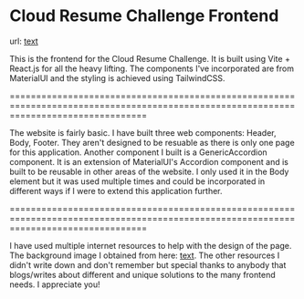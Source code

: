 # Cloud Resume Challenge Frontend

url: [text](https://cloudresumechallenge.dev/)

This is the frontend for the Cloud Resume Challenge. It is built using Vite + React.js for all the heavy lifting. The components I've incorporated are from MaterialUI and the styling is achieved using TailwindCSS.

======================================================================================================================================

The website is fairly basic. I have built three web components: Header, Body, Footer. They aren't designed to be resuable as there is only one page for this application. Another component I built is a GenericAccordion component. It is an extension of MaterialUI's Accordion component and is built to be reusable in other areas of the website. I only used it in the Body element but it was used multiple times and could be incorporated in different ways if I were to extend this application further.

======================================================================================================================================

I have used multiple internet resources to help with the design of the page. The background image I obtained from here: [text](https://earthsky.org/clusters-nebulae-galaxies/the-awesome-beauty-of-m16-the-eagle-nebula/). The other resources I didn't write down and don't remember but special thanks to anybody that blogs/writes about different and unique solutions to the many frontend needs. I appreciate you!
